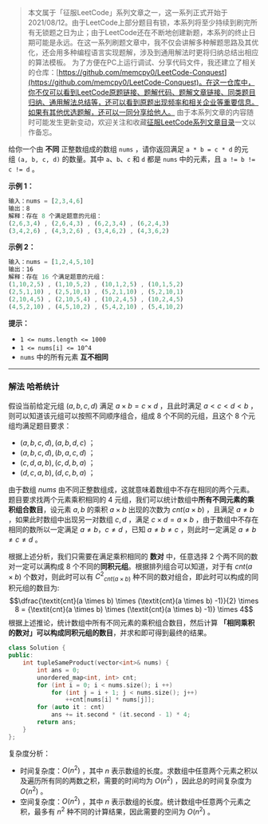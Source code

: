 > 本文属于「征服LeetCode」系列文章之一，这一系列正式开始于2021/08/12。由于LeetCode上部分题目有锁，本系列将至少持续到刷完所有无锁题之日为止；由于LeetCode还在不断地创建新题，本系列的终止日期可能是永远。在这一系列刷题文章中，我不仅会讲解多种解题思路及其优化，还会用多种编程语言实现题解，涉及到通用解法时更将归纳总结出相应的算法模板。
> <b></b>
> 为了方便在PC上运行调试、分享代码文件，我还建立了相关的仓库：[https://github.com/memcpy0/LeetCode-Conquest](https://github.com/memcpy0/LeetCode-Conquest)。在这一仓库中，你不仅可以看到LeetCode原题链接、题解代码、题解文章链接、同类题目归纳、通用解法总结等，还可以看到原题出现频率和相关企业等重要信息。如果有其他优选题解，还可以一同分享给他人。
> <b></b>
> 由于本系列文章的内容随时可能发生更新变动，欢迎关注和收藏[征服LeetCode系列文章目录](https://memcpy0.blog.csdn.net/article/details/119656559)一文以作备忘。

给你一个由 **不同** 正整数组成的数组 `nums` ，请你返回满足 `a * b = c * d` 的元组 `(a, b, c, d)` 的数量。其中 `a`、`b`、`c` 和 `d` 都是 `nums` 中的元素，且 `a != b != c != d` 。

**示例 1：**
```js
输入：nums = [2,3,4,6]
输出：8
解释：存在 8 个满足题意的元组：
(2,6,3,4) , (2,6,4,3) , (6,2,3,4) , (6,2,4,3)
(3,4,2,6) , (4,3,2,6) , (3,4,6,2) , (4,3,6,2)
```
**示例 2：**
```js
输入：nums = [1,2,4,5,10]
输出：16
解释：存在 16 个满足题意的元组：
(1,10,2,5) , (1,10,5,2) , (10,1,2,5) , (10,1,5,2)
(2,5,1,10) , (2,5,10,1) , (5,2,1,10) , (5,2,10,1)
(2,10,4,5) , (2,10,5,4) , (10,2,4,5) , (10,2,4,5)
(4,5,2,10) , (4,5,10,2) , (5,4,2,10) , (5,4,10,2)
```
**提示：**
- `1 <= nums.length <= 1000`
- `1 <= nums[i] <= 10^4`
- `nums` 中的所有元素 **互不相同**

---
### 解法 哈希统计
假设当前给定元组 $(a, b, c, d)$ 满足 $a \times b = c \times d$ ，且此时满足 $a < c < d < b$ ，则可以知道该元组可以按照不同顺序组合，组成 $8$ 个不同的元组，且这个 $8$ 个元组均满足题目要求：
- $(a,b,c,d),(a,b,d,c)$ ；
- $(a,b,c,d),(b,a,c,d)$ ；
- $(c,d,a,b),(c,d,b,a)$ ；
- $(d,c,a,b),(d,c,b,a)$ ；

由于数组 $nums$ 由不同正整数组成，这就意味着数组中不存在相同的两个元素。题目要求找两个元素乘积相同的 $4$ 元组，我们可以统计数组中**所有不同元素的乘积组合数目**，设元素 $a,b$ 的乘积 $a \times b$ 出现的次数为 $\textit{cnt}(a \times b)$ ，且满足 $a \neq b$ ，如果此时数组中出现另一对数组 $c,d$ ，满足 $c \times d = a \times b$ ，由于数组中不存在相同的数所以一定满足 $a \neq b，c \neq d$ ，已知 $a \neq b \neq c$ ，则此时一定满足 $a \neq b \neq c \neq d$ 。

根据上述分析，我们只需要在满足乘积相同的 **数对** 中，任意选择 $2$ 个两不同的数对一定可以满构成 $8$ 个不同的**同积元组**。根据排列组合可以知道，对于有 $\textit{cnt}(a \times b)$ 个数对，则此时可以有 $C^{2}{}_{\textit{cnt}(a \times b)}$ 种不同的数对组合，即此时可以构成的同积元组的数目为: $$\dfrac{\textit{cnt}(a \times b) \times (\textit{cnt}(a \times b) -1)}{2} \times 8 = {\textit{cnt}(a \times b) \times (\textit{cnt}(a \times b) -1)} \times 4$$
根据上述推论，统计数组中所有不同元素的乘积组合数目，然后计算 **「相同乘积的数对」可以构成同积元组的数目**，并求和即可得到最终的结果。
```cpp
class Solution {
public:
    int tupleSameProduct(vector<int>& nums) {
        int ans = 0;
        unordered_map<int, int> cnt;
        for (int i = 0; i < nums.size(); i ++)
            for (int j = i + 1; j < nums.size(); j++)
                ++cnt[nums[i] * nums[j]];
        for (auto it : cnt) 
            ans += it.second * (it.second - 1) * 4;   
        return ans;
    }
};
```
复杂度分析：
- 时间复杂度：$O(n ^ 2)$ ，其中 $n$ 表示数组的长度。求数组中任意两个元素之积以及遍历所有同的两数之积，需要的时间均为 $O(n^2)$ ，因此总的时间复杂度为 $O(n^2)$ 。
- 空间复杂度：$O(n^2)$ ，其中 $n$ 表示数组的长度。统计数组中任意两个元素之积，最多有 $n^2$ 种不同的计算结果，因此需要的空间为 $O(n^2)$ 。